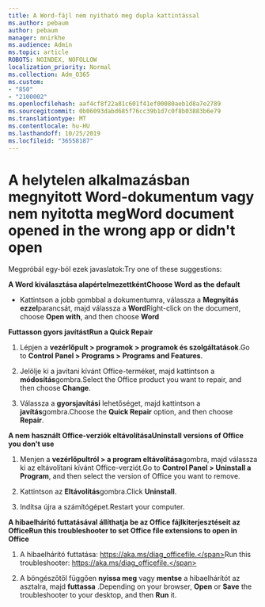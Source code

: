 ```yaml
---
title: A Word-fájl nem nyitható meg dupla kattintással
ms.author: pebaum
author: pebaum
manager: mnirkhe
ms.audience: Admin
ms.topic: article
ROBOTS: NOINDEX, NOFOLLOW
localization_priority: Normal
ms.collection: Adm_O365
ms.custom:
- "850"
- "2100002"
ms.openlocfilehash: aaf4cf8f22a81c601f41ef00080aeb1d8a7e2789
ms.sourcegitcommit: 0b06093dabd685f76cc39b1d7c0f8b03883b6e79
ms.translationtype: MT
ms.contentlocale: hu-HU
ms.lasthandoff: 10/25/2019
ms.locfileid: "36558187"
---
```

# <a name="word-document-opened-in-the-wrong-app-or-didnt-open"></a><span data-ttu-id="76fdb-102">A helytelen alkalmazásban megnyitott Word-dokumentum vagy nem nyitotta meg</span><span class="sxs-lookup"><span data-stu-id="76fdb-102">Word document opened in the wrong app or didn't open</span></span>

<span data-ttu-id="76fdb-103">Megpróbál egy-ból ezek javaslatok:</span><span class="sxs-lookup"><span data-stu-id="76fdb-103">Try one of these suggestions:</span></span>

<span data-ttu-id="76fdb-104">**A Word kiválasztása alapértelmezettként**</span><span class="sxs-lookup"><span data-stu-id="76fdb-104">**Choose Word as the default**</span></span>

- <span data-ttu-id="76fdb-105">Kattintson a jobb gombbal a dokumentumra, válassza a **Megnyitás ezzel**parancsát, majd válassza a **Word**</span><span class="sxs-lookup"><span data-stu-id="76fdb-105">Right-click on the document, choose **Open with**, and then choose **Word**</span></span>

<span data-ttu-id="76fdb-106">**Futtasson gyors javítást**</span><span class="sxs-lookup"><span data-stu-id="76fdb-106">**Run a Quick Repair**</span></span>

1. <span data-ttu-id="76fdb-107">Lépjen a **vezérlőpult > programok > programok és szolgáltatások**.</span><span class="sxs-lookup"><span data-stu-id="76fdb-107">Go to **Control Panel > Programs > Programs and Features**.</span></span>

2. <span data-ttu-id="76fdb-108">Jelölje ki a javítani kívánt Office-terméket, majd kattintson a **módosítás**gombra.</span><span class="sxs-lookup"><span data-stu-id="76fdb-108">Select the Office product you want to repair, and then choose **Change**.</span></span>

3. <span data-ttu-id="76fdb-109">Válassza a **gyorsjavítási** lehetőséget, majd kattintson a **javítás**gombra.</span><span class="sxs-lookup"><span data-stu-id="76fdb-109">Choose the **Quick Repair** option, and then choose **Repair**.</span></span>

<span data-ttu-id="76fdb-110">**A nem használt Office-verziók eltávolítása**</span><span class="sxs-lookup"><span data-stu-id="76fdb-110">**Uninstall versions of Office you don't use**</span></span>

1. <span data-ttu-id="76fdb-111">Menjen a **vezérlőpultról > a program eltávolítása**gombra, majd válassza ki az eltávolítani kívánt Office-verziót.</span><span class="sxs-lookup"><span data-stu-id="76fdb-111">Go to **Control Panel > Uninstall a Program**, and then select the version of Office you want to remove.</span></span>

2. <span data-ttu-id="76fdb-112">Kattintson az **Eltávolítás**gombra.</span><span class="sxs-lookup"><span data-stu-id="76fdb-112">Click **Uninstall**.</span></span>

3. <span data-ttu-id="76fdb-113">Indítsa újra a számítógépet.</span><span class="sxs-lookup"><span data-stu-id="76fdb-113">Restart your computer.</span></span>

<span data-ttu-id="76fdb-114">**A hibaelhárító futtatásával állíthatja be az Office fájlkiterjesztéseit az Office**</span><span class="sxs-lookup"><span data-stu-id="76fdb-114">**Run this troubleshooter to set Office file extensions to open in Office**</span></span>

1. <span data-ttu-id="76fdb-115">A hibaelhárító futtatása: https://aka.ms/diag_officefile.</span><span class="sxs-lookup"><span data-stu-id="76fdb-115">Run this troubleshooter: https://aka.ms/diag_officefile.</span></span>

2. <span data-ttu-id="76fdb-116">A böngészőtől függően **nyissa meg** vagy **mentse** a hibaelhárítót az asztalra, majd **futtassa** .</span><span class="sxs-lookup"><span data-stu-id="76fdb-116">Depending on your browser, **Open** or **Save** the troubleshooter to your desktop, and then **Run** it.</span></span>
